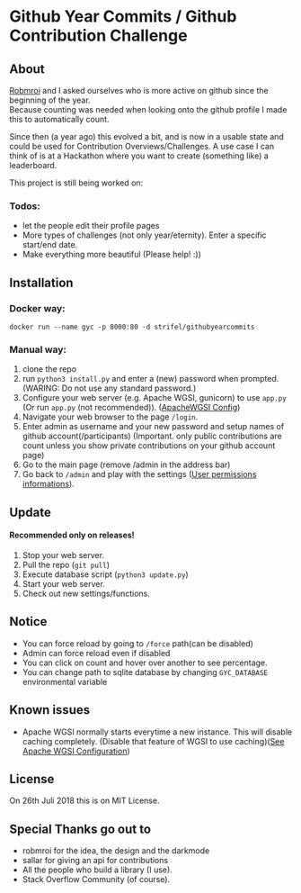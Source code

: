 # Github Year Commits / Github Contribution Challenge
## About
<a href="https://github.com/robmroi03">Robmroi</a> and I asked ourselves who is more active on github since the beginning of the year.<br>
Because counting was needed when looking onto the github profile I made this to automatically count.

Since then (a year ago) this evolved a bit, and is now in a usable state and could be used for Contribution Overviews/Challenges.
A use case I can think of is at a Hackathon where you want to create (something like) a leaderboard.

This project is still being worked on:
### Todos:
- let the people edit their profile pages
- More types of challenges (not only year/eternity). Enter a specific start/end date.
- Make everything more beautiful (Please help! :))
## Installation
### Docker way:
`docker run --name gyc -p 8000:80 -d strifel/githubyearcommits`
### Manual way: 
1. clone the repo
2. run `python3 install.py` and enter a (new) password when prompted. (WARING: Do not use any standard password.)
3. Configure your web server (e.g. Apache WGSI, gunicorn) to use `app.py` (Or run `app.py` (not recommended)). ([ApacheWGSI Config](https://github.com/strifel/githubYearCommits/wiki/Apache-WGSI-Configuration))
4. Navigate your web browser to the page `/login`.
5. Enter admin as username and your new password and setup names of github account(/participants) (Important. only public contributions are count unless you show private contributions on your github account page)
6. Go to the main page (remove /admin in the address bar)
7. Go back to `/admin` and play with the settings ([User permissions informations](https://github.com/strifel/githubYearCommits/wiki/Permissions)).
## Update
#### Recommended only on releases!
1. Stop your web server.
2. Pull the repo (`git pull`)
3. Execute database script (`python3 update.py`)
4. Start your web server.
5. Check out new settings/functions.
## Notice
- You can force reload by going to `/force` path(can be disabled)
- Admin can force reload even if disabled
- You can click on count and hover over another to see percentage.
- You can change path to sqlite database by changing `GYC_DATABASE` environmental variable 
## Known issues
- Apache WGSI normally starts everytime a new instance. This will disable caching completely. (Disable that feature of WGSI to use caching)([See Apache WGSI Configuration](https://github.com/strifel/githubYearCommits/wiki/Apache-WGSI-Configuration))
## License
On 26th Juli 2018 this is on MIT License.
## Special Thanks go out to
- robmroi for the idea, the design and the darkmode
- sallar for giving an api for contributions
- All the people who build a library (I use).
- Stack Overflow Community (of course).
